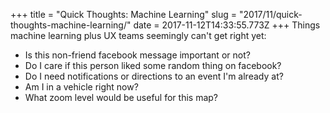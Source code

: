 +++
title = "Quick Thoughts: Machine Learning"
slug = "2017/11/quick-thoughts-machine-learning/"
date = 2017-11-12T14:33:55.773Z
+++
Things machine learning plus UX teams seemingly can't get right yet:

- Is this non-friend facebook message important or not?
- Do I care if this person liked some random thing on facebook?
- Do I need notifications or directions to an event I'm already at?
- Am I in a vehicle right now?
- What zoom level would be useful for this map?
